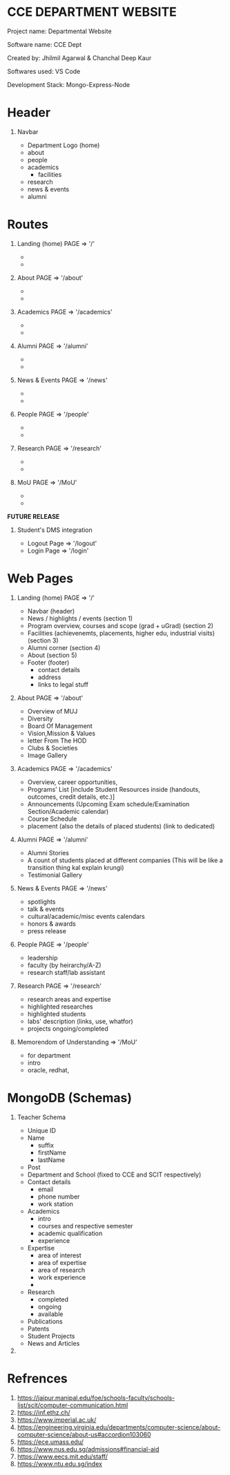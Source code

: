 **CCE DEPARTMENT WEBSITE**
==============================

Project name: Departmental Website

Software name: CCE Dept

Created by: Jhilmil Agarwal & Chanchal Deep Kaur

Softwares used: VS Code

Development Stack: Mongo-Express-Node


Header
==============================
1) Navbar
    
    - Department Logo (home)
    - about
    - people
    - academics
        - facilities
    - research
    - news & events
    - alumni


Routes
==============================
1) Landing (home) PAGE => '/'
    
    - 
    - 

2) About PAGE => '/about'
    
    -
    -
    

3) Academics PAGE => '/academics'
    
    -
    -

4) Alumni PAGE => '/alumni'
    
    -
    -

5) News & Events PAGE => '/news'
    
    -
    -

6) People PAGE => '/people'
    
    -
    -

7) Research PAGE => '/research'
    
    -
    -

8) MoU PAGE => '/MoU'

    -
    -


**FUTURE RELEASE**
    
1) Student's DMS integration

    - Logout Page => '/logout'
    - Login Page => '/login'


Web Pages
==============================
1) Landing (home) PAGE => '/'
    
    - Navbar                                                                   (header)
    - News / highlights / events                                               (section 1)
    - Program overview, courses and scope (grad + uGrad)                       (section 2)
    - Facilities (achievenemts, placements, higher edu, industrial visits)     (section 3)
    - Alumni corner                                                            (section 4)
    - About                                                                    (section 5)
    - Footer                                                                   (footer)
        - contact details
        - address
        - links to legal stuff

2) About PAGE => '/about'
    
    - Overview of MUJ
    - Diversity
    - Board Of Management
    - Vision,Mission & Values
    - letter From The HOD
    - Clubs & Societies
    - Image Gallery
    
3) Academics PAGE => '/academics'
    
    - Overview, career opportunities, 
    - Programs' List [include Student Resources inside (handouts, outcomes, credit details, etc.)]
    - Announcements (Upcoming Exam schedule/Examination Section/Academic calendar)
    - Course Schedule
    - placement (also the details of placed students) (link to dedicated)

4) Alumni PAGE => '/alumni'
    
    - Alumni Stories
    - A count of students placed at different companies (This will be like a transition thing kal explain krungi)
    - Testimonial Gallery

5) News & Events PAGE => '/news'
    
    - spotlights
    - talk & events
    - cultural/academic/misc events calendars
    - honors & awards
    - press release

6) People PAGE => '/people'
    
    - leadership
    - faculty (by heirarchy/A-Z)
    - research staff/lab assistant

7) Research PAGE => '/research'
    
    - research areas and expertise
    - highlighted researches
    - highlighted students
    - labs' description (links, use, whatfor) 
    - projects ongoing/completed

8) Memorendom of Understanding => '/MoU'
    
    - for department
    - intro
    - oracle, redhat, 



MongoDB (Schemas)
==============================
1) Teacher Schema
    
    - Unique ID
    - Name 
        - suffix
        - firstName
        - lastName
    - Post
    - Department and School (fixed to CCE and SCIT respectively)
    - Contact details
        - email
        - phone number
        - work station
    - Academics
        - intro
        - courses and respective semester
        - academic qualification
        - experience
    - Expertise
        - area of interest
        - area of expertise
        - area of research
        - work experience
        - 
    - Research
        - completed
        - ongoing
        - available
    - Publications
    - Patents
    - Student Projects
    - News and Articles

2) 






Refrences
==============================
1) https://jaipur.manipal.edu/foe/schools-faculty/schools-list/scit/computer-communication.html
2) https://inf.ethz.ch/
3) https://www.imperial.ac.uk/
4) https://engineering.virginia.edu/departments/computer-science/about-computer-science/about-us#accordion103060
5) https://ece.umass.edu/
6) https://www.nus.edu.sg/admissions#financial-aid
7) https://www.eecs.mit.edu/staff/
8) https://www.ntu.edu.sg/index